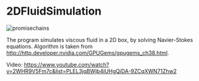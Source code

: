 # 2DFluidSimulation
![promisechains](https://cloud.githubusercontent.com/assets/17182422/13317385/c4a76116-dbbd-11e5-8889-4be84cb93b76.jpg)

The program simulates viscous fluid in a 2D box, by solving Navier-Stokes equations. Algorithm is taken from http://http.developer.nvidia.com/GPUGems/gpugems_ch38.html. 

Video: https://www.youtube.com/watch?v=2WHR9V5Fm7c&list=PLEL3jqBWjb4iUHgQiDA-9ZCqXWN71Zhw2
